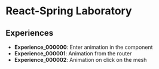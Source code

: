 # React-Spring Laboratory

## Experiences

* **Experience_000000**: Enter animation in the component
* **Experience_000001**: Animation from the router
* **Experience_000002**: Animation on click on the mesh
